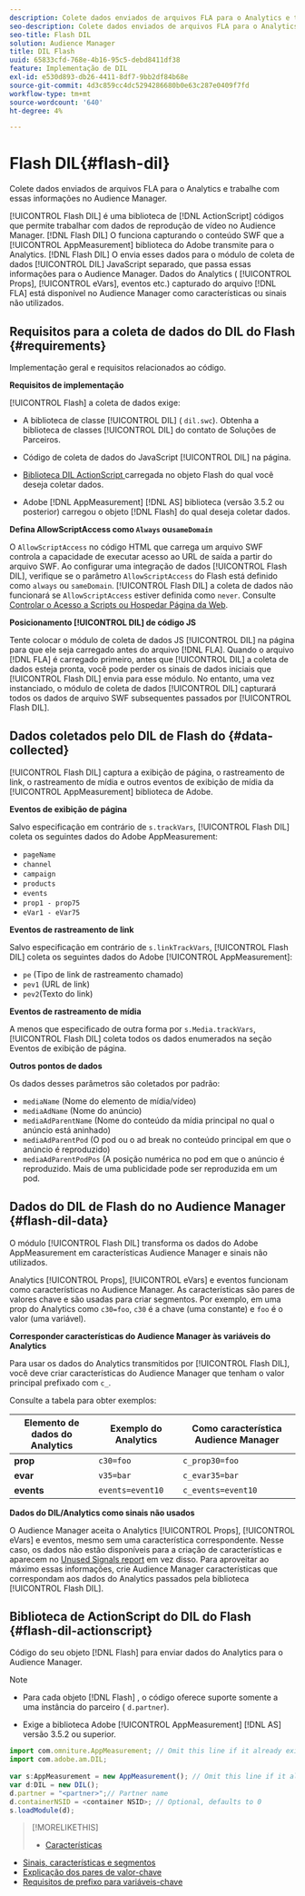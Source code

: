 ```yaml
---
description: Colete dados enviados de arquivos FLA para o Analytics e trabalhe com essas informações no Audience Manager.
seo-description: Colete dados enviados de arquivos FLA para o Analytics e trabalhe com essas informações no Audience Manager.
seo-title: Flash DIL
solution: Audience Manager
title: DIL Flash
uuid: 65833cfd-768e-4b16-95c5-debd8411df38
feature: Implementação de DIL
exl-id: e530d893-db26-4411-8df7-9bb2df84b68e
source-git-commit: 4d3c859cc4dc5294286680b0e63c287e0409f7fd
workflow-type: tm+mt
source-wordcount: '640'
ht-degree: 4%

---
```


# Flash DIL{#flash-dil}

Colete dados enviados de arquivos FLA para o Analytics e trabalhe com essas informações no Audience Manager.

<!-- 

c_flash_dil_toc.xml

 -->

[!UICONTROL Flash DIL] é uma biblioteca de  [!DNL ActionScript] códigos que permite trabalhar com dados de reprodução de vídeo no Audience Manager. [!DNL Flash DIL] O funciona capturando o conteúdo SWF que a  [!UICONTROL AppMeasurement] biblioteca do Adobe transmite para o Analytics. [!DNL Flash DIL] O envia esses dados para o módulo de coleta de dados  [!UICONTROL DIL] JavaScript separado, que passa essas informações para o Audience Manager. Dados do Analytics ( [!UICONTROL Props], [!UICONTROL eVars], eventos etc.) capturado do arquivo [!DNL FLA] está disponível no Audience Manager como características ou sinais não utilizados.

## Requisitos para a coleta de dados do DIL do Flash {#requirements}

Implementação geral e requisitos relacionados ao código.

<!-- 

c_flash_dil_intro.xml

 -->

**Requisitos de implementação**

[!UICONTROL Flash] a coleta de dados exige:

* A biblioteca de classe [!UICONTROL DIL] ( `dil.swc`). Obtenha a biblioteca de classes [!UICONTROL DIL] do contato de Soluções de Parceiros.

* Código de coleta de dados do JavaScript [!UICONTROL DIL] na página.
* [Biblioteca DIL ActionScript ](../dil/dil-flash.md#flash-dil-actionscript) carregada no objeto Flash do qual você deseja coletar dados.
* Adobe [!DNL AppMeasurement] [!DNL AS] biblioteca (versão 3.5.2 ou posterior) carregou o objeto [!DNL Flash] do qual deseja coletar dados.

**Defina AllowScriptAccess como  `Always` ou`sameDomain`**

O `AllowScriptAccess` no código HTML que carrega um arquivo SWF controla a capacidade de executar acesso ao URL de saída a partir do arquivo SWF. Ao configurar uma integração de dados [!UICONTROL Flash DIL], verifique se o parâmetro `AllowScriptAccess` do Flash está definido como `always` ou `sameDomain`. [!UICONTROL Flash DIL] a coleta de dados não funcionará se  `AllowScriptAccess` estiver definida como  `never`. Consulte [Controlar o Acesso a Scripts ou Hospedar Página da Web](https://helpx.adobe.com/flash/kb/control-access-scripts-host-web.html).

**Posicionamento  [!UICONTROL DIL] de código JS**

Tente colocar o módulo de coleta de dados JS [!UICONTROL DIL] na página para que ele seja carregado antes do arquivo [!DNL FLA]. Quando o arquivo [!DNL FLA] é carregado primeiro, antes que [!UICONTROL DIL] a coleta de dados esteja pronta, você pode perder os sinais de dados iniciais que [!UICONTROL Flash DIL] envia para esse módulo. No entanto, uma vez instanciado, o módulo de coleta de dados [!UICONTROL DIL] capturará todos os dados de arquivo SWF subsequentes passados por [!UICONTROL Flash DIL].

## Dados coletados pelo DIL de Flash do {#data-collected}

[!UICONTROL Flash DIL] captura a exibição de página, o rastreamento de link, o rastreamento de mídia e outros eventos de exibição de mídia da  [!UICONTROL AppMeasurement] biblioteca de Adobe.

<!-- 

r_flash_dil_data_collected.xml

 -->

**Eventos de exibição de página**

Salvo especificação em contrário de `s.trackVars`, [!UICONTROL Flash DIL] coleta os seguintes dados do Adobe AppMeasurement:

* `pageName`
* `channel`
* `campaign`
* `products`
* `events`
* `prop1 - prop75`
* `eVar1 - eVar75`

**Eventos de rastreamento de link**

Salvo especificação em contrário de `s.linkTrackVars`, [!UICONTROL Flash DIL] coleta os seguintes dados do Adobe [!UICONTROL AppMeasurement]:

* `pe` (Tipo de link de rastreamento chamado)
* `pev1` (URL de link)
* `pev2`(Texto do link)

**Eventos de rastreamento de mídia**

A menos que especificado de outra forma por `s.Media.trackVars`, [!UICONTROL Flash DIL] coleta todos os dados enumerados na seção Eventos de exibição de página.

**Outros pontos de dados**

Os dados desses parâmetros são coletados por padrão:

* `mediaName` (Nome do elemento de mídia/vídeo)
* `mediaAdName` (Nome do anúncio)
* `mediaAdParentName` (Nome do conteúdo da mídia principal no qual o anúncio está aninhado)
* `mediaAdParentPod` (O pod ou o ad break no conteúdo principal em que o anúncio é reproduzido)
* `mediaAdParentPodPos` (A posição numérica no pod em que o anúncio é reproduzido. Mais de uma publicidade pode ser reproduzida em um pod.

## Dados do DIL de Flash do no Audience Manager {#flash-dil-data}

O módulo [!UICONTROL Flash DIL] transforma os dados do Adobe AppMeasurement em características Audience Manager e sinais não utilizados.

<!-- 

c_flash_dil_in_aam.xml

 -->

Analytics [!UICONTROL Props], [!UICONTROL eVars] e eventos funcionam como características no Audience Manager. As características são pares de valores chave e são usadas para criar segmentos. Por exemplo, em uma prop do Analytics como `c30=foo`, `c30` é a chave (uma constante) e `foo` é o valor (uma variável).

**Corresponder características do Audience Manager às variáveis do Analytics**

Para usar os dados do Analytics transmitidos por [!UICONTROL Flash DIL], você deve criar características do Audience Manager que tenham o valor principal prefixado com `c_`.

Consulte a tabela para obter exemplos:

| Elemento de dados do Analytics | Exemplo do Analytics | Como característica Audience Manager |
|---|---|---|
| **prop** | `c30=foo` | `c_prop30=foo` |
| **evar** | `v35=bar` | `c_evar35=bar` |
| **events** | `events=event10` | `c_events=event10` |

**Dados do DIL/Analytics como sinais não usados**

O Audience Manager aceita o Analytics [!UICONTROL Props], [!UICONTROL eVars] e eventos, mesmo sem uma característica correspondente. Nesse caso, os dados não estão disponíveis para a criação de características e aparecem no [Unused Signals report](../reporting/dynamic-reports/unused-signals.md) em vez disso. Para aproveitar ao máximo essas informações, crie Audience Manager características que correspondam aos dados do Analytics passados pela biblioteca [!UICONTROL Flash DIL].

## Biblioteca de ActionScript do DIL do Flash {#flash-dil-actionscript}

Código do seu objeto [!DNL Flash] para enviar dados do Analytics para o Audience Manager.

<!-- 

r_flash_dil_actionscript.xml

 -->

>[!NOTE]
>
>* Para cada objeto [!DNL Flash] , o código oferece suporte somente a uma instância do parceiro ( `d.partner`).
   >
   >
* Exige a biblioteca Adobe [!UICONTROL AppMeasurement] [!DNL AS] versão 3.5.2 ou superior.


```js
import com.omniture.AppMeasurement; // Omit this line if it already exists in the code 
import com.adobe.am.DIL; 
  
var s:AppMeasurement = new AppMeasurement(); // Omit this line if it already exists in the code 
var d:DIL = new DIL(); 
d.partner = "<partner>";// Partner name 
d.containerNSID = <container NSID>; // Optional, defaults to 0 
s.loadModule(d);
```

>[!MORELIKETHIS]
>
>* [Características ](../features/traits/trait-details-page.md)
* [Sinais, características e segmentos](../reference/signal-trait-segment.md)
* [Explicação dos pares de valor-chave](../reference/key-value-pairs-explained.md)
* [Requisitos de prefixo para variáveis-chave](../features/traits/trait-variable-prefixes.md)

